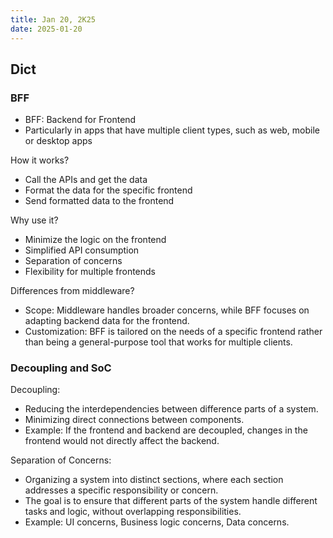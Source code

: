 ```yaml
---
title: Jan 20, 2K25
date: 2025-01-20
---
```


## Dict

### BFF

- BFF: Backend for Frontend
- Particularly in apps that have multiple client types, such as web, mobile or desktop apps

How it works?
- Call the APIs and get the data
- Format the data for the specific frontend
- Send formatted data to the frontend

Why use it?
- Minimize the logic on the frontend
- Simplified API consumption
- Separation of concerns
- Flexibility for multiple frontends

Differences from middleware?
- Scope: Middleware handles broader concerns, while BFF focuses on adapting backend data for the frontend.
- Customization: BFF is tailored on the needs of a specific frontend rather than being a general-purpose tool that works for multiple clients.

### Decoupling and SoC

Decoupling:
- Reducing the interdependencies between difference parts of a system.
- Minimizing direct connections between components.
- Example: If the frontend and backend are decoupled, changes in the frontend would not directly affect the backend.

Separation of Concerns:
- Organizing a system into distinct sections, where each section addresses a specific responsibility or concern.
- The goal is to ensure that different parts of the system handle different tasks and logic, without overlapping responsibilities.
- Example: UI concerns, Business logic concerns, Data concerns.
